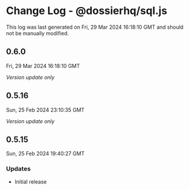 # Change Log - @dossierhq/sql.js

This log was last generated on Fri, 29 Mar 2024 16:18:10 GMT and should not be manually modified.

## 0.6.0
Fri, 29 Mar 2024 16:18:10 GMT

_Version update only_

## 0.5.16
Sun, 25 Feb 2024 23:10:35 GMT

_Version update only_

## 0.5.15
Sun, 25 Feb 2024 19:40:27 GMT

### Updates

- Initial release

